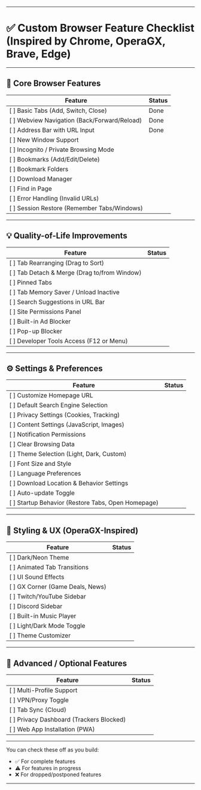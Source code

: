 
---

# ✅ Custom Browser Feature Checklist (Inspired by Chrome, OperaGX, Brave, Edge)

---

## 🧱 Core Browser Features

| Feature                                       | Status |
| --------------------------------------------- | ------ |
| \[ ] Basic Tabs (Add, Switch, Close)          | Done   |
| \[ ] Webview Navigation (Back/Forward/Reload) | Done   |
| \[ ] Address Bar with URL Input               | Done   |
| \[ ] New Window Support                       |        |
| \[ ] Incognito / Private Browsing Mode        |        |
| \[ ] Bookmarks (Add/Edit/Delete)              |        |
| \[ ] Bookmark Folders                         |        |
| \[ ] Download Manager                         |        |
| \[ ] Find in Page                             |        |
| \[ ] Error Handling (Invalid URLs)            |        |
| \[ ] Session Restore (Remember Tabs/Windows)  |        |

---

## 💡 Quality-of-Life Improvements

| Feature                                       | Status |
| --------------------------------------------- | ------ |
| \[ ] Tab Rearranging (Drag to Sort)           |        |
| \[ ] Tab Detach & Merge (Drag to/from Window) |        |
| \[ ] Pinned Tabs                              |        |
| \[ ] Tab Memory Saver / Unload Inactive       |        |
| \[ ] Search Suggestions in URL Bar            |        |
| \[ ] Site Permissions Panel                   |        |
| \[ ] Built-in Ad Blocker                      |        |
| \[ ] Pop-up Blocker                           |        |
| \[ ] Developer Tools Access (F12 or Menu)     |        |

---

## ⚙️ Settings & Preferences

| Feature                                             | Status |
| --------------------------------------------------- | ------ |
| \[ ] Customize Homepage URL                         |        |
| \[ ] Default Search Engine Selection                |        |
| \[ ] Privacy Settings (Cookies, Tracking)           |        |
| \[ ] Content Settings (JavaScript, Images)          |        |
| \[ ] Notification Permissions                       |        |
| \[ ] Clear Browsing Data                            |        |
| \[ ] Theme Selection (Light, Dark, Custom)          |        |
| \[ ] Font Size and Style                            |        |
| \[ ] Language Preferences                           |        |
| \[ ] Download Location & Behavior Settings          |        |
| \[ ] Auto-update Toggle                             |        |
| \[ ] Startup Behavior (Restore Tabs, Open Homepage) |        |

---

## 🎨 Styling & UX (OperaGX-Inspired)

| Feature                           | Status |
| --------------------------------- | ------ |
| \[ ] Dark/Neon Theme              |        |
| \[ ] Animated Tab Transitions     |        |
| \[ ] UI Sound Effects             |        |
| \[ ] GX Corner (Game Deals, News) |        |
| \[ ] Twitch/YouTube Sidebar       |        |
| \[ ] Discord Sidebar              |        |
| \[ ] Built-in Music Player        |        |
| \[ ] Light/Dark Mode Toggle       |        |
| \[ ] Theme Customizer             |        |

---

## 🧪 Advanced / Optional Features

| Feature                                   | Status |
| ----------------------------------------- | ------ |
| \[ ] Multi-Profile Support                |        |
| \[ ] VPN/Proxy Toggle                     |        |
| \[ ] Tab Sync (Cloud)                     |        |
| \[ ] Privacy Dashboard (Trackers Blocked) |        |
| \[ ] Web App Installation (PWA)           |        |

---

You can check these off as you build:

* ✅ For complete features
* ⚠️ For features in progress
* ❌ For dropped/postponed features

---
